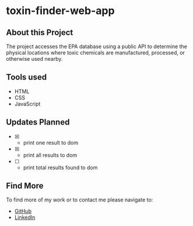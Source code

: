 ﻿# toxin-finder-web-app

## About this Project
The project accesses the EPA database using a public API to determine the physical locations where toxic chemicals are manufactured, processed, or otherwise used nearby.

## Tools used

- HTML
- CSS
- JavaScript

## Updates Planned

- [X] - print one result to dom
- [x] - print all results to dom
- [ ] - print total results found to dom

## Find More

To find more of my work or to contact me please navigate to:

- [GitHub](https://github.com/jonahollis)
- [LinkedIn](https://www.linkedin.com/in/jonah-hollis/)
